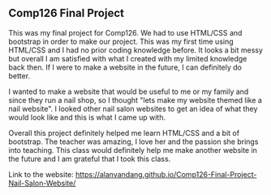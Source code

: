 ## Comp126 Final Project
This was my final project for Comp126. We had to use HTML/CSS and bootstrap in order to make our project. This was my first time using HTML/CSS and I had no prior coding knowledge before. It looks a bit messy but overall I am satisfied with what I created with my limited knowledge back then. If I were to make a website in the future, I can definitely do better.

I wanted to make a website that would be useful to me or my family and since they run a nail shop, so I thought "lets make my website themed like a nail website". I looked other nail salon websites to get an idea of what they would look like and this is what I came up with.

Overall this project definitely helped me learn HTML/CSS and a bit of bootstrap. The teacher was amazing, I love her and the passion she brings into teaching. This class would definitely help me make another website in the future and I am grateful that I took this class.

Link to the website:
https://alanvandang.github.io/Comp126-Final-Project-Nail-Salon-Website/
